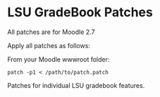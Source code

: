 LSU GradeBook Patches
=================
All patches are for Moodle 2.7

Apply all patches as follows:

From your Moodle wwwroot folder:
```
patch -p1 < /path/to/patch.patch
```
Patches for individual LSU gradebook features.
